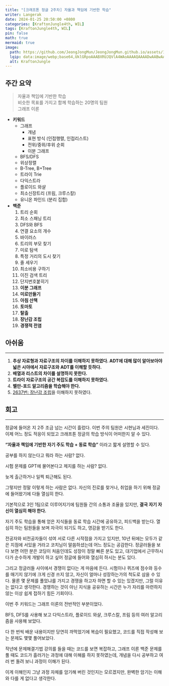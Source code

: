 ```yaml
---
title: "[크래프톤 정글 2주차] 자율과 책임에 기반한 학습"
writer: Langerak
date: 2024-01-25 20:50:00 +0800
categories: [KraftonJungle4th, WIL]
tags: [KraftonJungle4th, WIL]
pin: false
math: true
mermaid: true
image:
  path: https://github.com/JeongJongMun/JeongJongMun.github.io/assets/101979073/f09cf4b0-2fb7-40f0-848b-7a4eb84e4bec
  lqip: data:image/webp;base64,UklGRpoAAABXRUJQVlA4WAoAAAAQAAAADwAABwAAQUxQSDIAAAARL0AmbZurmr57yyIiqE8oiG0bejIYEQTgqiDA9vqnsUSI6H+oAERp2HZ65qP/VIAWAFZQOCBCAAAA8AEAnQEqEAAIAAVAfCWkAALp8sF8rgRgAP7o9FDvMCkMde9PK7euH5M1m6VWoDXf2FkP3BqV0ZYbO6NA/VFIAAAA
  alt: KraftonJungle
---
```


## 주간 요약

> 자율과 책임에 기반한 학습  
> 비슷한 목표를 가지고 함께 학습하는 20명의 팀원  
> 그래프 이론

- **키워드**
  - 그래프
    - 개념
    - 표현 방식 (인접행렬, 인접리스트)
    - 전위/중위/후위 순회
    - 이분 그래프
  - BFS/DFS
  - 위상정렬
  - B-Tree, B+Tree
  - 트라이 Trie
  - 다익스트라
  - 플로이드 와샬
  - 최소신장트리 (프림, 크루스칼)
  - 유니온 파인드 (분리 집합)
- **백준**
  1. 트리 순회
  2. 최소 스패닝 트리
  3. DFS와 BFS
  4. 연결 요소의 개수
  5. 바이러스
  6. 트리의 부모 찾기
  7. 미로 탐색
  8. 특정 거리의 도시 찾기
  9. 줄 세우기
  10. 최소비용 구하기
  11. 이진 검색 트리
  12. 단지번호붙히기
  13. **이분 그래프**
  14. **미로만들기**
  15. **아침 산책**
  16. **토마토**
  17. **탈출**
  18. **장난감 조립**
  19. **경쟁적 전염**

## 아쉬움
---
1.  **추상 자료형과 자료구조의 차이를 이해하지 못하였다. ADT에 대해 많이 알아보아야 넓은 시야에서 자료구조와 ADT를 이해할 듯하다.**
2.  **배열과 리스트의 차이를 설명하지 못한다.**
3.  **트라이 자료구조의 공간 복잡도를 이해하지 못하였다.**
4.  **벨만-포드 알고리즘을 학습해야 한다.**
5.  [2637번: 장난감 조립](https://www.acmicpc.net/problem/2637)을 이해하지 못하였다.

## 회고
---
정글에 들어온 지 2주 조금 넘는 시간이 흘렀다. 이번 주의 팀원은 시현님과 세진이다. 이제 어느 정도 적응이 되었고 크래프톤 정글의 학습 방식이 어떠한지 알 수 있다.

**“자율과 책임에 기반한 자기 주도 학습 + 동료 학습”** 이라고 짧게 설명할 수 있다.

공부를 하지 않는다고 뭐라 하는 사람? 없다.

시험 문제를 GPT에 물어본다고 제지를 하는 사람? 없다.

늦게 출근하거나 일찍 퇴근해도 된다.

그렇지만 정말 이렇게 하는 사람은 없다. 자신의 진로를 찾거나, 취업을 하기 위해 정글에 들어왔기에 다들 열심히 한다.

기본적으로 3인 1팀으로 이루어지기에 팀원들 간의 소통과 조율을 있지만, **결국 자기 자신이 열심히 해야 한다.**

자기 주도 학습을 통해 얻은 지식들을 동료 학습 시간에 공유하고, 피드백을 받는다. 열심히 하는 팀원들을 보며 자극이 되기도 하고, 영감을 받기도 한다.

전공자와 비전공자들이 섞여 서로 다른 시작점을 가지고 있지만, 10년 뒤에는 모두가 같은 지점에 서있을 거라고 코치님이 말씀하셨는데 어느 정도는 공감한다. 정글러들을 보다 보면 어떤 분은 코딩이 처음인데도 성장이 정말 빠른 분도 있고, 대기업에서 근무하시다가 순수하게 개발이 하고 싶어 정글에 들어와 열심히 하시는 분도 있다.

그리고 정글러들 사이에서 경쟁이 없다는 게 마음에 든다. 시험이나 퀴즈에 점수와 등수를 매기지 않기에 크게 신경 쓰지 않고, 자신이 얼마나 성장하는가의 척도로 삼을 수 있다. 물론 몇 문제를 풀었냐를 가지고 경쟁을 하고자 하면 할 수 있는 있겠지만, 그럴 이유는 없다고 생각한다. 경쟁하는 것이 아닌 지식을 공유하는 시간은 누가 자리를 마련하지 않는 이상 쉽게 접하기 힘든 기회이다.

이번 주 키워드는 그래프 이론의 전반적인 부분이었다.

BFS, DFS를 사용해 보고 다익스트라, 플로이드 와샬, 크루스칼, 프림 등의 여러 알고리즘을 사용해 보았다.

다 한 번씩 배운 내용이지만 당연히 까먹었기에 복습이 필요했고, 코드를 직접 작성해 보는 문제도 몇몇 풀어보았다.

작년에 문제해결기법 강의를 들을 때는 코드를 보면 복잡하고, 그래프 이론 백준 문제를 풀 때도 코드가 흘러가는 과정에 대해 이해를 하지 못하였는데, 개념을 다시 공부하고 여러 번 돌려 보니 과정이 이해가 된다.

이게 이해인지 그냥 과정 자체를 암기해 버린 것인지는 모르겠지만, 완벽한 암기는 이해와 다를 게 없다고 생각한다.
